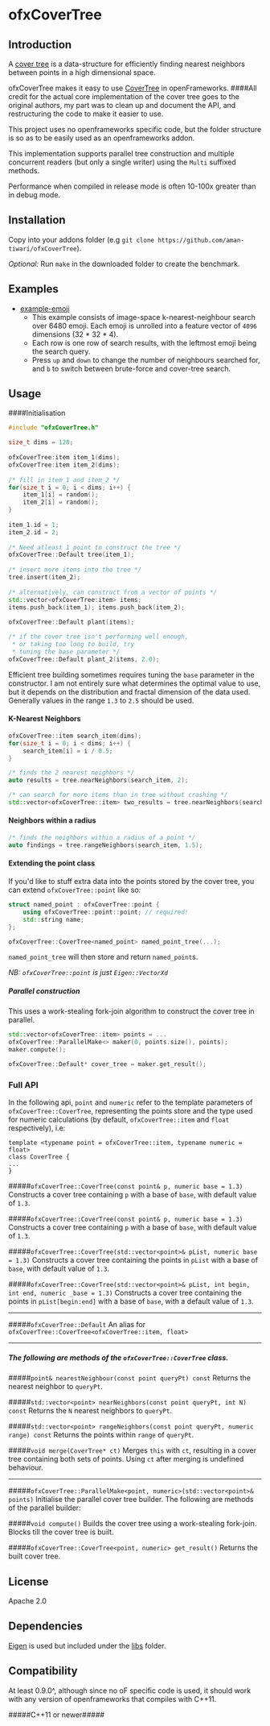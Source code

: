 ofxCoverTree
=====================================

Introduction
------------
A [cover tree](https://en.wikipedia.org/wiki/Cover_tree) is a data-structure for efficiently finding nearest neighbors between points in a high dimensional space.

ofxCoverTree makes it easy to use [CoverTree](https://github.com/manzilzaheer/CoverTree/) in openFrameworks.
####All credit for the actual core implementation of the cover tree goes to the original authors, my part was to clean up and document the API, and restructuring the code to make it easier to use.


This project uses no openframeworks specific code, but the folder structure is so as to be easily used as an openframeworks addon.

This implementation supports parallel tree construction and multiple concurrent readers (but only a single writer) using the `Multi` suffixed methods. 

Performance when compiled in release mode is often 10-100x greater than in debug mode.

Installation
------------
Copy into your addons folder (e.g `git clone https://github.com/aman-tiwari/ofxCoverTree`).


*Optional:* Run `make` in the downloaded folder to create the benchmark.

Examples
------------
* [example-emoji](example-emoji/)
	* This example consists of image-space k-nearest-neighbour search over 6480 emoji. Each emoji is unrolled into a feature vector of `4096` dimensions (32 * 32 * 4).
	* Each row is one row of search results, with the leftmost emoji being the search query.
	* Press `up` and `down` to change the number of neighbours searched for, and `b` to switch between brute-force and cover-tree search.

Usage
------------
####Initialisation

```c++
#include "ofxCoverTree.h"

size_t dims = 128;
	
ofxCoverTree:item item_1(dims);
ofxCoverTree:item item_2(dims);
	
/* fill in item_1 and item_2 */
for(size_t i = 0; i < dims; i++) {
	item_1[i] = random();
	item_2[i] = random();
}
	
item_1.id = 1;
item_2.id = 2;
	
/* Need atleast 1 point to construct the tree */
ofxCoverTree::Default tree(item_1);
	
/* insert more items into the tree */
tree.insert(item_2);
	
/* alternatively, can construct from a vector of points */
std::vector<ofxCoverTree:item> items;
items.push_back(item_1); items.push_back(item_2);
	
ofxCoverTree::Default plant(items);

/* if the cover tree isn't performing well enough, 
 * or taking too long to build, try 
 * tuning the base parameter */
ofxCoverTree::Default plant_2(items, 2.0);

```
Efficient tree building sometimes requires tuning the `base` parameter in the constructor. I am not entirely sure what determines the optimal value to use, but it depends on the distribution and fractal dimension of the data used. Generally values in the range `1.3` to `2.5` should be used. 

#### K-Nearest Neighbors
```c++
ofxCoverTree::item search_item(dims);
for(size_t i = 0; i < dims; i++) {
	search_item[i] = i / 0.5;
}

/* finds the 2 nearest neighbors */
auto results = tree.nearNeighbors(search_item, 2);

/* can search for more items than in tree without crashing */
std::vector<ofxCoverTree::item> two_results = tree.nearNeighbors(search_item, 200);
```

#### Neighbors within a radius
```c++
/* finds the neighbors within a radius of a point */
auto findings = tree.rangeNeighbors(search_item, 1.5);
```

#### Extending the point class
If you'd like to stuff extra data into the points stored by the
cover tree, you can extend `ofxCoverTree::point` like so:

```c++
struct named_point : ofxCoverTree::point {
	using ofxCoverTree::point::point; // required!
	std::string name;
};

ofxCoverTree::CoverTree<named_point> named_point_tree(...);
```
`named_point_tree` will then store and return `named_point`s.

_NB: `ofxCoverTree::point` is just `Eigen::VectorXd`_

##### Parallel construction
This uses a work-stealing fork-join algorithm to construct the cover tree in parallel. 

```c++
std::vector<ofxCoverTree::item> points = ...
ofxCoverTree::ParallelMake<> maker(0, points.size(), points);
maker.compute();

ofxCoverTree::Default* cover_tree = maker.get_result();
```

### Full API
In the following api, `point` and `numeric` refer to the template parameters of `ofxCoverTree::CoverTree`, representing the points store and the type used for numeric calculations (by default, `ofxCoverTree::item` and `float` respectively), i.e:

```
template <typename point = ofxCoverTree::item, typename numeric = float>
class CoverTree {
...
}
```

#####`ofxCoverTree::CoverTree(const point& p, numeric base = 1.3)`
Constructs a cover tree containing `p` with a base of `base`, with default value of `1.3`.

#####`ofxCoverTree::CoverTree(const point& p, numeric base = 1.3)`
Constructs a cover tree containing `p` with a base of `base`, with default value of `1.3`.

#####`ofxCoverTree::CoverTree(std::vector<point>& pList, numeric base = 1.3)`
Constructs a cover tree containing the points in `pList` with a base of `base`, with default value of `1.3`.

#####`ofxCoverTree::CoverTree(std::vector<point>& pList, int begin, int end, numeric _base = 1.3)`
Constructs a cover tree containing the points in `pList[begin:end]` with a base of `base`, with a default value of `1.3`.

----
#####`ofxCoverTree::Default`
An alias for `ofxCoverTree::CoverTree<ofxCoverTree::item, float>`

----
##### The following are methods of the `ofxCoverTree::CoverTree` class.

#####`point& nearestNeighbour(const point queryPt) const`
Returns the nearest neighbor to `queryPt`.

#####`std::vector<point> nearNeighbors(const point queryPt, int N) const`
Returns the `N` nearest neighbors to `queryPt`.

#####`std::vector<point> rangeNeighbors(const point queryPt, numeric range) const`
Returns the points within `range` of `queryPt`.

#####`void merge(CoverTree* ct)`
Merges `this` with `ct`, resulting in a cover tree containing both sets of points. Using `ct` after merging is undefined behaviour. 

----
#####`ofxCoverTree::ParallelMake<point, numeric>(std::vector<point>& points)`
Initialise the parallel cover tree builder.
The following are methods of the parallel builder:

#####`void compute()`
Builds the cover tree using a work-stealing fork-join. Blocks till the cover tree is built.

#####`ofxCoverTree::CoverTree<point, numeric> get_result()`
Returns the built cover tree.

License
-------
Apache 2.0

Dependencies
------------
[Eigen](http://eigen.tuxfamily.org/index.php?title=Main_Page) is used but included under the [libs](libs/) folder. 

Compatibility
------------
At least 0.9.0^, although since no oF specific code is used, it should work with any version of openframeworks that compiles with C++11.

#####C++11 or newer#####

